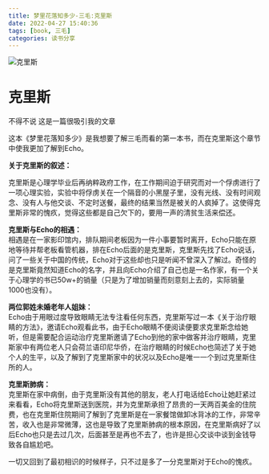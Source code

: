 ```yaml
---
title: 梦里花落知多少-三毛:克里斯
date: 2022-04-27 15:40:36
tags: [book, 三毛]
categories: 读书分享
---
```

![克里斯](https://im1.book.com.tw/image/getImage?i=https://www.books.com.tw/img/CN1/142/93/CN11429310.jpg&v=59779084&w=348&h=348)

克里斯
=====

不得不说 这是一篇很吸引我的文章

这本《梦里花落知多少》是我想要了解三毛而看的第一本书，而在克里斯这个章节中使我更加了解到Echo。

**关于克里斯的叙述：**

克里斯是心理学毕业后再纳粹政府工作，在工作期间迫于研究而对一个俘虏进行了一项心理实验，实验中将俘虏关在一个隔音的小黑屋子里，没有光线、没有时间观念、没有人与他交谈、不定时送餐，最终的结果当然是被关的人疯掉了。这使得克里斯非常的愧疚，觉得这些都是自己欠下的，要用一声的清贫生活来偿还。

**克里斯与Echo的相遇：**  
相遇是在一家影印馆内，排队期间老板因为一件小事要暂时离开，Echo只能在原地等待并帮老板看管机器，排在Echo后面的是克里斯，克里斯先找了Echo说话，问了一些关于中国的传统，Echo对于这些却也只是听闻不曾深入了解过。奇怪的是克里斯竟然知道Echo的名字，并且向Echo介绍了自己也是一名作家，有一个关于心理学的书已50w+的销量（只是为了增加销量而刻意刻上去的，实际销量1000也没有）。

**两位郭姓未婚老年人姐妹：**  
Echo由于用眼过度导致眼睛无法专注看任何东西，克里斯写过一本《关于治疗眼睛的方法》，邀请Echo观看此书，由于Echo眼睛不便阅读便要求克里斯念给她听，但是需要配合运动治疗克里斯邀请了Echo到他的家中做客并治疗眼睛，克里斯家中有两位老人只会荷兰语印尼华侨，在治疗眼睛的时候Echo也简述了关于她个人的生平，以及了解到了克里斯家中的状况以及Echo是唯一一个到过克里斯住所的人。

**克里斯肺病：**  
克里斯在家中病倒，由于克里斯没有其他的朋友，老人打电话给Echo让她赶紧过来看看，Echo将克里斯送到医院，并为克里斯承担了昂贵的一天两百美金的住院费，也在克里斯住院期间了解到了克里斯是在一家餐馆做卸冰背冰的工作，非常辛苦，收入也是非常微薄，这也是导致了克里斯肺病的根本原因，在克里斯病好了以后Echo也只是去过几次，后面甚至是再也不去了，也许是担心交谈中谈到金钱导致各自尴尬吧。

一切又回到了最初相识的时候样子，只不过是多了一分克里斯对于Echo的愧疚。
